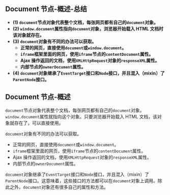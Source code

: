 ## Document 节点-概述-总结

- **(1) `document`节点对象代表整个文档，每张网页都有自己的`document`对象。**
- **(2) `window.document`属性指向`document`对象，浏览器开始载入 HTML 文档时该对象就存在。**
- **(3) `document`对象有不同的办法可以获取。**
  - **正常的网页，直接使用`document`或`window.document`。**
  - **`iframe`框架里面的网页，使用`iframe`节点的`contentDocument`属性。**
  - **Ajax 操作返回的文档，使用`XMLHttpRequest`对象的`responseXML`属性。**
  - **内部节点的`ownerDocument`属性。**
- **(4) `document`对象继承了`EventTarget`接口和`Node`接口，并且混入（mixin）了`ParentNode`接口。**

## Document 节点-概述

`document`节点对象代表整个文档，每张网页都有自己的`document`对象。`window.document`属性就指向这个对象。只要浏览器开始载入 HTML 文档，该对象就存在了，可以直接使用。

`document`对象有不同的办法可以获取。

- 正常的网页，直接使用`document`或`window.document`。
- `iframe`框架里面的网页，使用`iframe`节点的`contentDocument`属性。
- Ajax 操作返回的文档，使用`XMLHttpRequest`对象的`responseXML`属性。
- 内部节点的`ownerDocument`属性。

`document`对象继承了`EventTarget`接口和`Node`接口，并且混入（mixin）了`ParentNode`接口。这意味着，这些接口的方法都可以在`document`对象上调用。除此之外，`document`对象还有很多自己的属性和方法。

